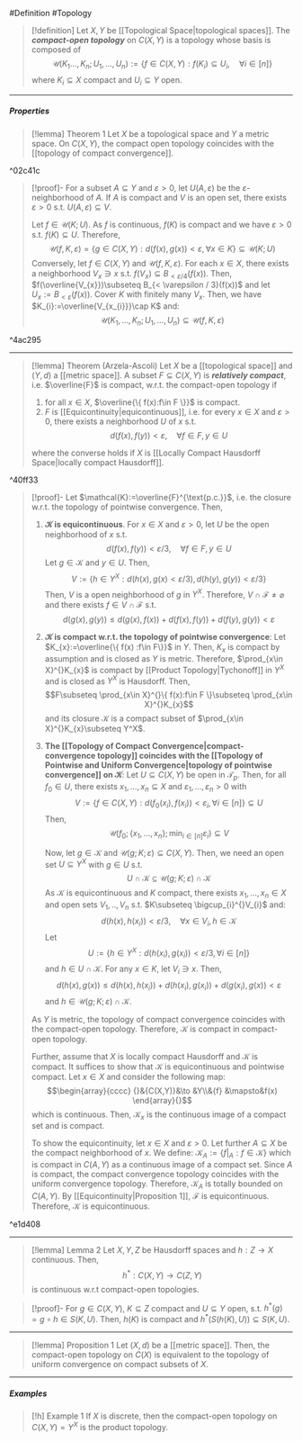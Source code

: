 #Definition #Topology 

> [!definition]
> Let $X,Y$ be [[Topological Space|topological spaces]]. The ***compact-open topology*** on $C(X,Y)$ is a topology whose basis is composed of $$\mathcal{U}(K_{1}\dots,K_{n};U_{1},\dots,U_{n}):=\{ f\in C(X,Y):f(K_{i})\subseteq U_{i},\quad \forall i\in [n] \}$$where $K_{i}\subseteq X$ compact and $U_{i}\subseteq Y$ open.
---
##### Properties
> [!lemma] Theorem 1
> Let $X$ be a topological space and $Y$ a metric space. On $C(X,Y)$, the compact open topology coincides with the [[topology of compact convergence]].

^02c41c

> [!proof]-
> For a subset $A\subseteq Y$ and $\varepsilon>0$, let $U(A,\varepsilon)$ be the $\varepsilon$-neighborhood of $A$. If $A$ is compact and $V$ is an open set, there exists $\varepsilon>0$ s.t. $U(A,\varepsilon)\subseteq V$. 
> 
> Let $f\in\mathcal{U}(K;U)$. As $f$ is continuous, $f(K)$ is compact and we have $\varepsilon>0$ s.t. $f(K)\subseteq U$. Therefore, $$\mathcal{U}(f,K,\varepsilon)=\{ g\in C(X,Y):d(f(x),g(x))<\varepsilon,\forall x\in K \}\subseteq \mathcal{U}(K;U)$$Conversely, let $f\in C(X,Y)$ and $\mathcal{U}(f,K,\varepsilon)$. For each $x\in X$, there exists a neighborhood $V_{x}\ni x$ s.t. $f(V_{x})\subseteq B_{< \varepsilon / 4}(f(x))$. Then, $f(\overline{V_{x}})\subseteq B_{< \varepsilon / 3}(f(x))$ and let $U_{x}:=B_{<\varepsilon}(f(x))$. Cover $K$ with finitely many $V_{x}$. Then, we have $K_{i}:=\overline{V_{x_{i}}}\cap K$ and: $$\mathcal{U}(K_{1},\dots,K_{n};U_{1},\dots,U_{n})\subseteq \mathcal{U}(f,K,\varepsilon)$$

^4ac295

---
> [!lemma] Theorem (Arzela-Ascoli)
> Let $X$ be a [[topological space]] and $(Y,d)$ a [[metric space]]. A subset $F\subseteq C(X,Y)$ is ***relatively compact***, i.e. $\overline{F}$ is compact, w.r.t. the compact-open topology if
> 1. for all $x\in X$, $\overline{\{ f(x):f\in F \}}$ is compact.
> 2. $F$ is [[Equicontinuity|equicontinuous]], i.e. for every $x\in X$ and $\varepsilon>0$, there exists a neighborhood $U$ of $x$ s.t. $$d(f(x),f(y))<\varepsilon,\quad \forall f\in F,y\in U$$
> 
> where the converse holds if $X$ is [[Locally Compact Hausdorff Space|locally compact Hausdorff]].

^40ff33

> [!proof]-
> Let $\mathcal{K}:=\overline{F}^{\text{p.c.}}$, i.e. the closure w.r.t. the topology of pointwise convergence. Then, 
> 1. **$\mathcal{K}$ is equicontinuous**. 
> 	   For $x\in X$ and $\varepsilon>0$, let $U$ be the open neighborhood of $x$ s.t. $$d(f(x),f(y))<\varepsilon /3, \quad \forall f\in F,y\in U$$Let $g\in \mathcal{K}$ and $y\in U$. Then, $$V:=\{ h\in Y^X:d(h(x),g(x)< \varepsilon /3), d(h(y),g(y))<\varepsilon /3 \}$$Then, $V$ is a open neighborhood of $g$ in $Y^X$. Therefore, $V\cap \mathcal{F}\neq \varnothing$ and there exists $f\in V\cap \mathcal{F}$ s.t. $$d(g(x),g(y))\leq d(g(x),f(x))+d(f(x),f(y))+d(f(y),g(y))<\varepsilon$$
> 2. **$\mathcal{K}$ is compact w.r.t. the topology of pointwise convergence**:
>    Let $K_{x}:=\overline{\{ f(x) :f\in F\}}$ in $Y$. Then, $K_{x}$ is compact by assumption and is closed as $Y$ is metric. Therefore, $\prod_{x\in X}^{}K_{x}$ is compact by [[Product Topology|Tychonoff]] in $Y^X$ and is closed as $Y^X$ is Hausdorff. Then, $$F\subseteq \prod_{x\in X}^{}\{ f(x):f\in F \}\subseteq \prod_{x\in X}^{}K_{x}$$and its closure $\mathcal{K}$ is a compact subset of $\prod_{x\in X}^{}K_{x}\subseteq Y^X$.
> 3. **The [[Topology of Compact Convergence|compact-convergence topology]] coincides with the [[Topology of Pointwise and Uniform Convergence|topology of pointwise convergence]] on $\mathcal{K}$**:
>    Let $U\subseteq C(X,Y)$ be open in $\mathcal{T}_{p}$. Then, for all $f_{0}\in U$, there exists $x_{1},\dots,x_{n}\subseteq X$ and $\varepsilon_{1},\dots,\varepsilon_{n}>0$ with $$V:=\{ f\in C(X,Y):d(f_{0}(x_{i}),f(x_{i}))<\varepsilon_{i}, \forall i\in [n] \}\subseteq U$$Then, $$\mathcal{U}\left( f_{0};\{ x_{1},\dots,x_{n} \};\min_{i\in[n]}\varepsilon_{i} \right)\subseteq V$$
>    
>    Now, let $g\in \mathcal{K}$ and $\mathcal{U}(g;K;\varepsilon)\subseteq C(X,Y)$. Then, we need an open set $U\subseteq Y^X$ with $g\in U$ s.t. $$U\cap \mathcal{K}\subseteq \mathcal{U}(g;K;\varepsilon)\cap \mathcal{K}$$As $\mathcal{K}$ is equicontinuous and $K$ compact, there exists $x_{1},\dots,x_{n}\in X$ and open sets $V_{1},..,V_{n}$ s.t. $K\subseteq \bigcup_{i}^{}V_{i}$ and: $$d(h(x),h(x_{i}))< \varepsilon /3,\quad \forall x\in V_{i}, h\in\mathcal{K}$$Let $$U:=\{ h\in Y^X:d(h(x_{i}),g(x_{i})) < \varepsilon /3, \forall i\in[n] \}$$and $h\in U\cap \mathcal{K}$. For any $x\in K$, let $V_{i}\ni x$. Then, $$d(h(x),g(x))\leq d(h(x),h(x_{i}))+d(h(x_{i}),g(x_{i}))+d(g(x_{i}),g(x))< \varepsilon$$and $h\in\mathcal{U}(g; K;\varepsilon)\cap \mathcal{K}$.
> 
> As $Y$ is metric, the topology of compact convergence coincides with the compact-open topology. Therefore, $\mathcal{K}$ is compact in compact-open topology.
> 
> Further, assume that $X$ is locally compact Hausdorff and $\mathcal{K}$ is compact. It suffices to show that $\mathcal{K}$ is equicontinuous and pointwise compact. Let $x\in X$ and consider the following map: $$\begin{array}{cccc} {}&{C(X,Y)}&\to &Y\\&{f} &\mapsto&f(x) \end{array}{}$$which is continuous. Then, $\mathcal{K}_{x}$ is the continuous image of a compact set and is compact. 
> 
> To show the equicontinuity, let $x\in X$ and $\varepsilon>0$. Let further $A\subseteq X$ be the compact neighborhood of $x$. We define: $\mathcal{K}_{A}:=\{ f|_{A}:f\in \mathcal{K} \}$ which is compact in $C(A,Y)$ as a continuous image of a compact set.  Since $A$ is compact, the compact convergence topology coincides with the uniform convergence topology. Therefore, $\mathcal{K}_{A}$ is totally bounded on $C(A,Y)$. By [[Equicontinuity|Proposition 1]], $\mathcal{F}$ is equicontinuous. Therefore, $\mathcal{K}$ is equicontinuous. 

^e1d408

---
> [!lemma] Lemma 2
> Let $X,Y,Z$ be Hausdorff spaces and $h:Z \to X$ continuous. Then, $$h^{*}:C(X,Y)\to C(Z,Y)$$is continuous w.r.t compact-open topologies.

> [!proof]-
> For $g\in C(X,Y)$, $K\subseteq Z$ compact and $U\subseteq Y$ open, s.t. $h^{*}(g)=g \circ h\in S(K,U)$. Then, $h(K)$ is compact and $h^{*}(S(h(K),U))\subseteq S(K,U)$.
---
> [!lemma] Proposition 1
> Let $(X,d)$ be a [[metric space]]. Then, the compact-open topology on $C(X)$ is equivalent to the topology of uniform convergence on compact subsets of $X$. 
---
##### Examples
> [!h] Example 1
> If $X$ is discrete, then the compact-open topology on $C(X,Y)=Y^X$ is the product topology. 